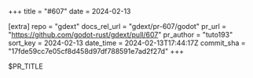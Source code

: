 +++
title = "#607"
date = 2024-02-13

[extra]
repo = "gdext"
docs_rel_url = "gdext/pr-607/godot"
pr_url = "https://github.com/godot-rust/gdext/pull/607"
pr_author = "tuto193"
sort_key = 2024-02-13
date_time = 2024-02-13T17:44:17Z
commit_sha = "17fde59cc7e05cf8d458d97df788591e7ad2f27d"
+++

$PR_TITLE

